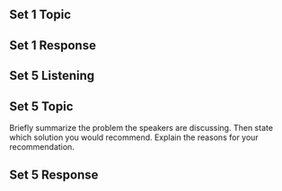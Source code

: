 ## Set 1 Topic 

## Set 1 Response

## Set 5 Listening

## Set 5 Topic 
Briefly summarize the problem the speakers are discussing. Then state which solution you would recommend. Explain the reasons for your recommendation.

## Set 5 Response

